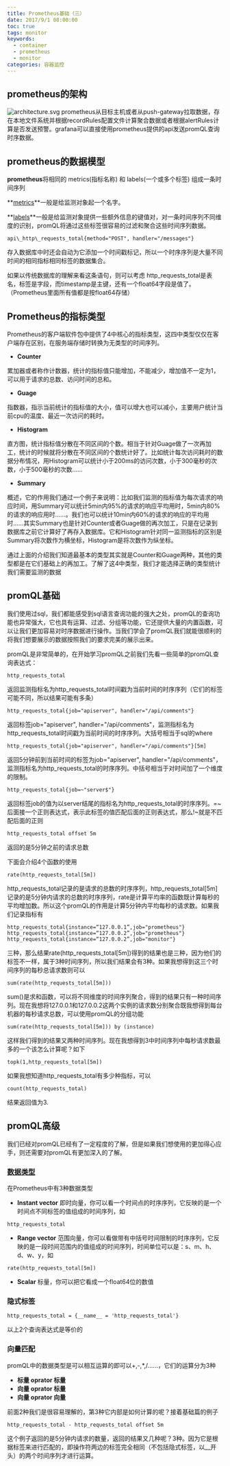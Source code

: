 ```yaml
---
title: Prometheus基础（三）
date: 2017/9/1 08:00:00
toc: true
tags: monitor
keywords: 
  - container
  - prometheus
  - monitor
categories: 容器监控
---
```


## prometheus的架构
![architecture.svg](http://ovqidxh71.bkt.clouddn.com/architecture.svg)
prometheus从目标主机或者从push-gateway拉取数据，存在本地文件系统并根据recordRules配置文件计算聚合数据或者根据alertRules计算是否发送预警。grafana可以直接使用prometheus提供的api发送promQL查询时序数据。

## prometheus的数据模型
**prometheus**将相同的 metrics(指标名称) 和 labels(一个或多个标签) 组成一条时间序列

**[metrics](https://prometheus.io/docs/concepts/data_model/)**一般是给监测对象起一个名字。

**[labels](https://prometheus.io/docs/concepts/data_model/)**一般是给监测对象提供一些额外信息的键值对，对一条时间序列不同维度的识别，promQL将通过这些标签很容易的过滤和聚合这些时间序列数据。

```
api\_http\_requests_total{method="POST", handler="/messages"}
```
存入数据库中时还会自动为它添加一个时间戳标记，所以一个时序序列是大量不同时间的相同指标相同标签的数据集合。

如果以传统数据库的理解来看这条语句，则可以考虑 http_requests_total是表名，标签是字段，而timestamp是主键，还有一个float64字段是值了。（Prometheus里面所有值都是按float64存储）

## Prometheus的指标类型
Prometheus的客户端软件包中提供了4中核心的指标类型，这四中类型仅仅在客户端存在区别，在服务端存储时转换为无类型的时间序列。

* **Counter**

累加器或者称作计数器，统计的指标值只能增加，不能减少，增加值不一定为1，可以用于请求的总数、访问时间的总和。

* **Guage**

指数器，指示当前统计的指标值的大小，值可以增大也可以减小，主要用户统计当前cpu的温度、最近一次访问的耗时。

* **Histogram**

直方图，统计指标值分散在不同区间的个数。相当于针对Guage做了一次再加工，统计的时候就将分散在不同区间的个数统计好了。比如统计每次访问耗时的数据分布情况，用Histogram可以统计小于200ms的访问次数，小于300毫秒的次数，小于500毫秒的次数……

* **Summary**

概述，它的作用我们通过一个例子来说明：比如我们监测的指标值为每次请求的响应时间，用Summary可以统计5min内95%的请求的响应平均用时，5min内80%的请求的响应用时……。我们也可以统计10min内60%的请求的响应的平均用时……其实Summary也是针对Counter或者Guage做的再次加工，只是在记录到数据库之前它计算好了再存入数据库。它和Histogram针对同一监测指标的区别是Summary将次数作为横坐标，Histogram是将次数作为纵坐标。

通过上面的介绍我们知道最基本的类型其实就是Counter和Guage两种，其他的类型都是在它们基础上的再加工。了解了这4中类型，我们才能选择正确的类型统计我们需要监测的数据

## promQL基础

我们使用过sql，我们都能感受到sql语言查询功能的强大之处，promQL的查询功能也异常强大，它也具有运算、过滤、分组等功能，它还提供大量的内置函数，可以让我们更加容易对时序数据进行操作。当我们学会了promQL我们就能很顺利的将我们想要展示的数据按照我们的要求完美的展示出来。

promQL是非常简单的，在开始学习promQL之前我们先看一些简单的promQL查询表达式：

```
http_requests_total
```
返回监测指标名为http_requests_total时间戳为当前时间的时序序列（它们的标签可能不同，所以结果可能有多条）

```
http_requests_total{job="apiserver", handler="/api/comments"}
```
返回标签job="apiserver", handler="/api/comments"，监测指标名为http_requests_total时间戳为当前时间的时序序列。大括号相当于sql的where

```
http_requests_total{job="apiserver", handler="/api/comments"}[5m]
```
返回5分钟前到当前时间的标签为job="apiserver", handler="/api/comments"，监测指标名为http_requests_total的时序序列。中括号相当于对时间加了一个维度的限制。

```
http_requests_total{job=~"server$"}
```
返回标签job的值为以server结尾的指标名为http_requests_total的时序序列。=~后面接一个正则表达式，表示此标签的值匹配后面的正则表达式，那么!~就是不匹配后面的正则

```
http_requests_total offset 5m
```
返回的是5分钟之前的请求总数

下面会介绍4个函数的使用

```
rate(http_requests_total[5m])
```
http_requests_total记录的是请求的总数的时序序列，http_requests_total[5m]记录的是5分钟内请求的总数的时序序列，rate是计算平均率的函数既计算每秒的平均增加数。所以这个promQL的作用是计算5分钟内平均每秒的请求数。如果我们记录指标有

```
http_requests_total{instance=“127.0.0.1”,job="prometheus"}
http_requests_total{instance=“127.0.0.2”,job="prometheus"}
http_requests_total{instance=“127.0.0.2”,job="monitor"}
```
三种，那么结果rate(http_requests_total[5m])得到的结果也是三种，因为他们的标签不一样，属于3种时间序列，所以我们结果会有3种。如果我想得到这三个时间序列的每秒总请求数则可以

```
sum(rate(http_requests_total[5m]))
```

sum()是求和函数，可以将不同维度的时间序列聚合，得到的结果只有一种时间序列。现在我想将127.0.0.1和127.0.0.2这两个实例的请求数分别聚合既我想得到每台机器的每秒请求总数，可以使用promQL的分组功能

```
sum(rate(http_requests_total[5m])) by (instance)
```
这样我们得到的结果又两种时间序列。现在我想得到3中时间序列中每秒请求数最多的一个该怎么计算呢？如下

```
topk(1,http_requests_total[5m])
```

如果我想知道http_requests_total有多少种指标，可以

```
count(http_requests_total)
```
结果返回值为3.

## promQL高级

我们已经对promQL已经有了一定程度的了解，但是如果我们想使用的更加得心应手，则还需要对promQL有更加深入的了解。
### [数据类型](https://prometheus.io/docs/concepts/metric_types/)
在Prometheus中有3种数据类型

* **Instant vector** 即时向量，你可以看一个时间点的时序序列，它反映的是一个时间点不同标签的值组成的时间序列，如
 
```
http_requests_total
```

* **Range vector** 范围向量，你可以看做带有中括号时间限制的时序序列，它反映的是一段时间范围内的值组成的时间序列，时间单位可以是：s、m、h、d、w、y，如

```
rate(http_requests_total[5m])
```

* **Scalar** 标量，你可以把它看成一个float64位的数值

### 隐式标签
```
http_requests_total = {__name__ = 'http_requests_total'}
```
以上2个查询表达式是等价的

### 向量匹配
promQL中的数据类型是可以相互运算的即可以+,-,*,/……，它们的运算分为3种

* **标量 oprator 标量**
* **向量 oprator 标量**
* **向量 oprator 向量**

前面2种我们是很容易理解的，第3种它内部是如何计算的呢？接着基础篇的例子

```
http_requests_total - http_requests_total offset 5m
```
这个例子返回的是5分钟内请求的数量，返回的结果又几种呢？3种。因为它是根据标签来进行匹配的，即操作符两边的标签完全相同（不包括隐式标签，以__开头）的两个时间序列才进行运算。
